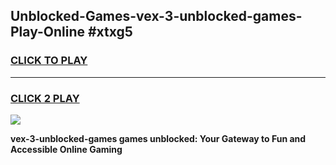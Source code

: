 
## Unblocked-Games-vex-3-unblocked-games-Play-Online #xtxg5
<h3>
<a href="https://news.freeplayer.one?title=vex-3-unblocked-games&ref=3">CLICK TO PLAY</a></h3>
<hr>

<h3>
<a href="https://news.freeplayer.one?title=vex-3-unblocked-games&ref=3">CLICK 2 PLAY</a>
  
</h3>

<a href="https://news.freeplayer.one?title=vex-3-unblocked-games&ref=3"><img src="https://clearcache.store/games.png"></a>


**vex-3-unblocked-games games unblocked: Your Gateway to Fun and Accessible Online Gaming**
